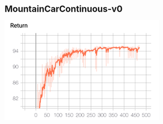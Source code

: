 # MountainCarContinuous-v0

![dd](https://github.com/dykim1222/RL_Algorithms/blob/master/trpo/trpo.png)
